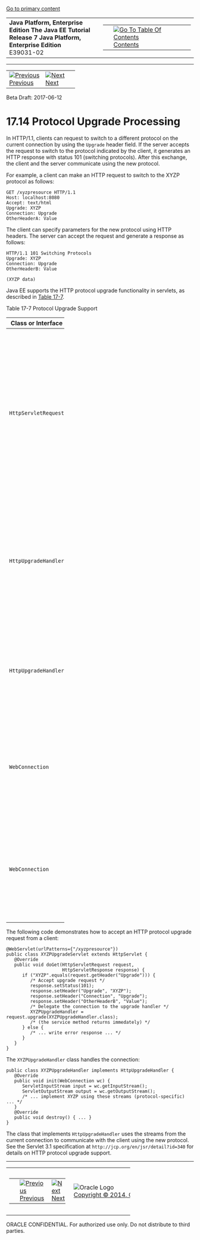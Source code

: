 [Go to primary content](#BEGIN)

<table>
<colgroup>
<col width="50%" />
<col width="50%" />
</colgroup>
<tbody>
<tr class="odd">
<td><strong>Java Platform, Enterprise Edition The Java EE Tutorial</strong><br />
<strong>Release 7 Java Platform, Enterprise Edition</strong><br />
E39031-02</td>
<td><table>
<tbody>
<tr class="odd">
<td> </td>
<td><a href="toc.htm"><img src="../../dcommon/gifs/toc.gif" alt="Go To Table Of Contents" /><br />
<span class="icon">Contents</span></a></td>
</tr>
</tbody>
</table></td>
</tr>
</tbody>
</table>

-----

<table>
<tbody>
<tr class="odd">
<td><a href="servlets013.htm"><img src="../../dcommon/gifs/leftnav.gif" alt="Previous" /><br />
<span class="icon">Previous</span></a> </td>
<td><a href="servlets015.htm"><img src="../../dcommon/gifs/rightnav.gif" alt="Next" /><br />
<span class="icon">Next</span></a></td>
<td> </td>
</tr>
</tbody>
</table>

Beta Draft: 2017-06-12

# 17.14 Protocol Upgrade Processing

In HTTP/1.1, clients can request to switch to a different protocol on
the current connection by using the `Upgrade` header field. If the
server accepts the request to switch to the protocol indicated by the
client, it generates an HTTP response with status 101 (switching
protocols). After this exchange, the client and the server communicate
using the new protocol.

For example, a client can make an HTTP request to switch to the XYZP
protocol as follows:

``` oac_no_warn
GET /xyzpresource HTTP/1.1
Host: localhost:8080
Accept: text/html
Upgrade: XYZP
Connection: Upgrade
OtherHeaderA: Value
```

The client can specify parameters for the new protocol using HTTP
headers. The server can accept the request and generate a response as
follows:

``` oac_no_warn
HTTP/1.1 101 Switching Protocols
Upgrade: XYZP
Connection: Upgrade
OtherHeaderB: Value

(XYZP data)
```

Java EE supports the HTTP protocol upgrade functionality in servlets, as
described in [Table 17-7](#BEIBDHAG).

Table 17-7 Protocol Upgrade Support

<table style="width:31%;">
<colgroup>
<col width="31%" />
<col width="0%" />
</colgroup>
<thead>
<tr class="header">
<th>Class or Interface</th>
<th>Method</th>
</tr>
</thead>
<tbody>
<tr class="odd">
<td><p><code dir="ltr">HttpServletRequest</code></p></td>
<td><p><code dir="ltr">HttpUpgradeHandler upgrade(Class handler)</code></p>
<p>The upgrade method starts the protocol upgrade processing. This method instantiates a class that implements the <code dir="ltr">HttpUpgradeHandler</code> interface and delegates the connection to it.</p>
<p>You call the <code dir="ltr">upgrade</code> method inside a service method when accepting a request from a client to switch protocols.</p></td>
</tr>
<tr class="even">
<td><p><code dir="ltr">HttpUpgradeHandler</code></p></td>
<td><p><code dir="ltr">void init(WebConnection wc)</code></p>
<p>The <code dir="ltr">init</code> method is called when the servlet accepts the request to switch protocols. You implement this method and obtain input and output streams from the <code dir="ltr">WebConnection</code> object to implement the new protocol.</p></td>
</tr>
<tr class="odd">
<td><p><code dir="ltr">HttpUpgradeHandler</code></p></td>
<td><p><code dir="ltr">void destroy()</code></p>
<p>The <code dir="ltr">destroy</code> method is called when the client disconnects. You implement this method and free any resources associated with processing the new protocol.</p></td>
</tr>
<tr class="even">
<td><p><code dir="ltr">WebConnection</code></p></td>
<td><p><code dir="ltr">ServletInputStream getInputStream()</code></p>
<p>The <code dir="ltr">getInputStream</code> method provides access to the input stream of the connection. You can use <a href="servlets013.htm#BEIHICDH">Nonblocking I/O</a> with the returned stream to implement the new protocol.</p></td>
</tr>
<tr class="odd">
<td><p><code dir="ltr">WebConnection</code></p></td>
<td><p><code dir="ltr">ServletOutputStream getOutputStream()</code></p>
<p>The <code dir="ltr">getOutputStream</code> method provides access to the output stream of the connection. You can use <a href="servlets013.htm#BEIHICDH">Nonblocking I/O</a> with the returned stream to implement the new protocol.</p></td>
</tr>
</tbody>
</table>

  

The following code demonstrates how to accept an HTTP protocol upgrade
request from a client:

``` oac_no_warn
@WebServlet(urlPatterns={"/xyzpresource"})
public class XYZPUpgradeServlet extends HttpServlet {
   @Override
   public void doGet(HttpServletRequest request, 
                     HttpServletResponse response) {
      if ("XYZP".equals(request.getHeader("Upgrade"))) {
         /* Accept upgrade request */
         response.setStatus(101);
         response.setHeader("Upgrade", "XYZP");
         response.setHeader("Connection", "Upgrade");
         response.setHeader("OtherHeaderB", "Value");
         /* Delegate the connection to the upgrade handler */
         XYZPUpgradeHandler = request.upgrade(XYZPUpgradeHandler.class);
         /* (the service method returns immedately) */
      } else {
         /* ... write error response ... */
      }
   }
}
```

The `XYZPUpgradeHandler` class handles the connection:

``` oac_no_warn
public class XYZPUpgradeHandler implements HttpUpgradeHandler {
   @Override
   public void init(WebConnection wc) {
      ServletInputStream input = wc.getInputStream();
      ServletOutputStream output = wc.getOutputStream();
      /* ... implement XYZP using these streams (protocol-specific) ... */
   }
   @Override
   public void destroy() { ... }
}
```

The class that implements `HttpUpgradeHandler` uses the streams from the
current connection to communicate with the client using the new
protocol. See the Servlet 3.1 specification at
`http://jcp.org/en/jsr/detail?id=340` for details on HTTP protocol
upgrade support.

-----

<table style="width:66%;">
<colgroup>
<col width="33%" />
<col width="0%" />
<col width="33%" />
</colgroup>
<tbody>
<tr class="odd">
<td><table style="width:96%;">
<colgroup>
<col width="0%" />
<col width="48%" />
<col width="48%" />
</colgroup>
<tbody>
<tr class="odd">
<td> </td>
<td><a href="servlets013.htm"><img src="../../dcommon/gifs/leftnav.gif" alt="Previous" /><br />
<span class="icon">Previous</span></a> </td>
<td><a href="servlets015.htm"><img src="../../dcommon/gifs/rightnav.gif" alt="Next" /><br />
<span class="icon">Next</span></a></td>
</tr>
</tbody>
</table></td>
<td><img src="../../dcommon/gifs/oracle.gif" alt="Oracle Logo" class="copyrightlogo" /> <a href="../../dcommon/html/cpyr.htm"><br />
<span class="copyrightlogo">Copyright © 2014, Oracle and/or its affiliates. All rights reserved.</span></a></td>
<td><table>
<tbody>
<tr class="odd">
<td> </td>
<td><a href="toc.htm"><img src="../../dcommon/gifs/toc.gif" alt="Go To Table Of Contents" /><br />
<span class="icon">Contents</span></a></td>
</tr>
</tbody>
</table></td>
</tr>
</tbody>
</table>

ORACLE CONFIDENTIAL. For authorized use only. Do not distribute to third parties.

